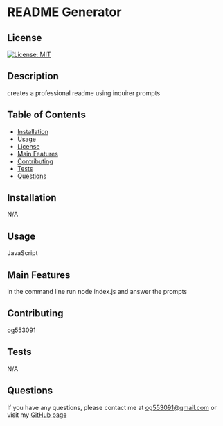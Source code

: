 # README Generator

  ## License
  [![License: MIT](https://img.shields.io/badge/License-MIT-yellow.svg)](https://opensource.org/licenses/MIT)

  ## Description
  creates a professional readme using inquirer prompts

  ## Table of Contents
  * [Installation](#installation)
  * [Usage](#usage)
  * [License](#license)
  * [Main Features](#main-features)
  * [Contributing](#contributing)
  * [Tests](#tests)
  * [Questions](#questions)

  ## Installation
  N/A

  ## Usage
  JavaScript
  
  ## Main Features
  in the command line run node index.js and answer the prompts

  ## Contributing
  og553091

  ## Tests
  N/A

  ## Questions
  If you have any questions, please contact me at og553091@gmail.com or visit my [GitHub page](https://github.com/og553091)
  
